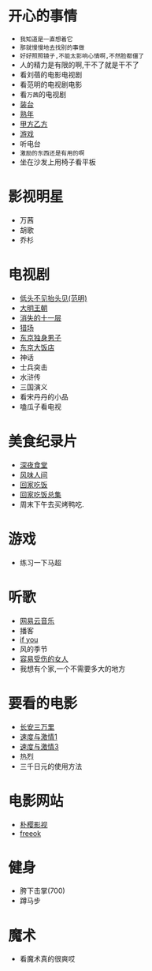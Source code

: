 # 开心的事情
- `我知道是一直想着它`
- `那就慢慢地去找别的事做`
- `好好照照镜子,不能太影响心情啊,不然脸都僵了`
- 人的精力是有限的啊,干不了就是干不了
- 看刘蓓的电影电视剧
- 看范明的电视剧电影
- 看`万茜`的电视剧
- [装台](https://tv.cctv.com/2023/06/17/VIDESnP6cn901T1dQ3OELqRH230617.shtml?srcfrom=baidualading&event2=bdtg_pc_hkafjzpq)
- [熟年](https://www.iqiyi.com/v_2a8lk171ams.html?vfm=2008_aldbd&fv=p_02_01)
- [甲方乙方](https://www.bilibili.com/bangumi/play/ep415542?theme=movie&spm_id_from=333.337.0.0)
- [游戏](https://www.msn.cn/zh-cn/play/arcade?ocid=winp2fp&cgfrom=cg_prong2_pivot)
- 听电台
- `激励的东西还是有用的啊`
- 坐在沙发上用椅子看平板

# 影视明星
- 万茜
- 胡歌
- 乔杉
# 电视剧
- [低头不见抬头见(范明)](https://www.iqiyi.com/v_19rrdpfdqs.html)
- [大明王朝](https://v.youku.com/v_show/id_XMjQ4NDkwMTAzMg==.html?firsttime=660)
- [消失的十一层](https://www.iqiyi.com/v_192m9bfojps.html)
- [猎场](https://www.iqiyi.com/v_19rrduuito.html?vfm=2008_aldbd&fv=p_02_01)
- [东京独身男子](https://www.bilibili.com/bangumi/media/md28227955)
- [东京大饭店](https://www.bilibili.com/bangumi/play/ss32624?spm_id_from=333.337.0.0)
- 神话
- 士兵突击
- 水浒传
- 三国演义
- 看宋丹丹的小品
- 嗑瓜子看电视

# 美食纪录片
- [深夜食堂](https://www.bilibili.com/bangumi/play/ss28612/?spm_id_from=333.999.0.0)
- [风味人间](https://www.freeok.vip/vodplay/5659-1-1.html)
- [回家吃饭](https://tv.cctv.com/2023/07/03/VIDEyPKgHp7ciDvHsZLvDvVl230703.shtml?spm=C28340.PdNvWY0LYxCP.EZXfRXnNE2FP.40)
- [回家吃饭总集](https://tv.cctv.com/lm/hjcf/videoset/?spm=C52448022284.P88430000411.0.0)
- 周末下午去买烤鸭吃.

# 游戏
- 练习一下马超

# 听歌
- [网易云音乐](https://music.163.com/#)
- 播客
- [if you](https://music.163.com/#/song?id=410629770&market=baiduqk)
- 风的季节
- [容易受伤的女人](https://music.163.com/#/song?id=298880)
- 我想有个家,一个不需要多大的地方

# 要看的电影
- [长安三万里](https://www.freeok.vip/vodplay/56081-1-1.html)
- [速度与激情1](https://www.freeok.vip/vodplay/10097-1-1.html)
- [速度与激情3](https://www.freeok.vip/vodplay/14868-1-1.html#slide{1})
- 热烈
- 三千日元的使用方法

# 电影网站
- [朴樱影视](https://www.pyys.art/)
- [freeok](https://freeok.vip)

# 健身
- 胯下击掌(700)
- 蹲马步

# 魔术
- 看魔术真的很爽哎